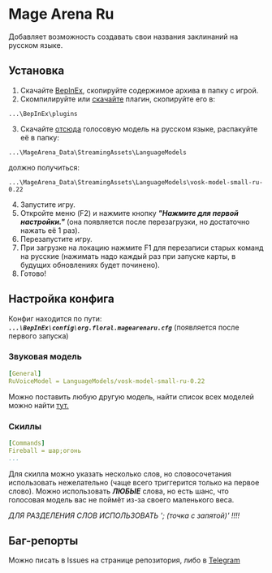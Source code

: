 
# Mage Arena Ru

Добавляет возможность создавать свои названия заклинаний на русском языке.


## Установка

1. Скачайте [BepInEx](https://github.com/BepInEx/BepInEx/releases/download/v5.4.23.3/BepInEx_win_x64_5.4.23.3.zip), скопируйте содержимое архива в папку с игрой.
2. Скомпилируйте или [скачайте](https://github.com/notflrl/magearena_ru/releases/download/master/MageArena_Ru.dll) плагин, скопируйте его в:
```
...\BepInEx\plugins
```
3. Скачайте [отсюда](https://alphacephei.com/vosk/models/vosk-model-small-ru-0.22.zip) голосовую модель на русском языке, распакуйте её в папку:
```
...\MageArena_Data\StreamingAssets\LanguageModels
```
должно получиться:
```
...\MageArena_Data\StreamingAssets\LanguageModels\vosk-model-small-ru-0.22
```
4. Запустите игру.
5. Откройте меню (F2) и нажмите кнопку ***"Нажмите для первой настройки."*** (она появляется после перезагрузки, но достаточно нажать её 1 раз).
6. Перезапустите игру.
7. При загрузке на локацию нажмите F1 для перезаписи старых команд на русские (нажимать надо каждый раз при запуске карты, в будущих обновлениях будет починено).
8. Готово!

## Настройка конфига
Конфиг находится по пути: ***`...\BepInEx\config\org.floral.magearenaru.cfg`*** (появляется после первого запуска)
### Звуковая модель
```yaml
[General]
RuVoiceModel = LanguageModels/vosk-model-small-ru-0.22
```
Можно поставить любую другую модель, найти список всех моделей можно найти [тут.](https://alphacephei.com/vosk/models)
### Скиллы
```yaml
[Commands]
Fireball = шар;огонь
...
```
Для скилла можно указать несколько слов, но словосочетания использовать нежелательно (чаще всего триггерится только на первое слово).
Можно использовать ***ЛЮБЫЕ*** слова, но есть шанс, что голосовая модель вас не поймёт из-за своего маленького веса.

*ДЛЯ РАЗДЕЛЕНИЯ СЛОВ ИСПОЛЬЗОВАТЬ '; (точка с запятой)' !!!!*
## Баг-репорты
Можно писать в Issues на странице репозитория, либо в [Telegram](https://t.me/ntflrl)
